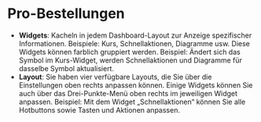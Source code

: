 # **Pro-Bestellungen**

- **Widgets**: Kacheln in jedem Dashboard-Layout zur Anzeige spezifischer Informationen. Beispiele: Kurs, Schnellaktionen, Diagramme usw. Diese Widgets können farblich gruppiert werden. Beispiel: Ändert sich das Symbol im Kurs-Widget, werden Schnellaktionen und Diagramme für dasselbe Symbol aktualisiert.
- **Layout**: Sie haben vier verfügbare Layouts, die Sie über die Einstellungen oben rechts anpassen können. Einige Widgets können Sie auch über das Drei-Punkte-Menü oben rechts im jeweiligen Widget anpassen. Beispiel: Mit dem Widget „Schnellaktionen“ können Sie alle Hotbuttons sowie Tasten und Aktionen anpassen.
